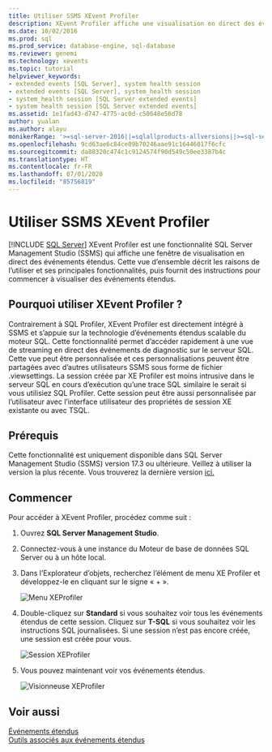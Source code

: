 ```yaml
---
title: Utiliser SSMS XEvent Profiler
description: XEvent Profiler affiche une visualisation en direct des événements étendus. Découvrez pourquoi utiliser ce profileur, les fonctionnalités clés et comment commencer à afficher des événements étendus.
ms.date: 10/02/2016
ms.prod: sql
ms.prod_service: database-engine, sql-database
ms.reviewer: genemi
ms.technology: xevents
ms.topic: tutorial
helpviewer_keywords:
- extended events [SQL Server], system health session
- extended events [SQL Server], system_health session
- system_health session [SQL Server extended events]
- system health session [SQL Server extended events]
ms.assetid: 1e1fad43-d747-4775-ac0d-c50648e56d78
author: yualan
ms.author: alayu
monikerRange: '>=sql-server-2016||=sqlallproducts-allversions||>=sql-server-linux-2017'
ms.openlocfilehash: 9cd63ae6c84ce09b70246aae91c16446017f6cfc
ms.sourcegitcommit: da88320c474c1c9124574f90d549c50ee3387b4c
ms.translationtype: HT
ms.contentlocale: fr-FR
ms.lasthandoff: 07/01/2020
ms.locfileid: "85756819"
---
```

# <a name="use-the-ssms-xevent-profiler"></a>Utiliser SSMS XEvent Profiler

 [!INCLUDE [SQL Server](../../includes/applies-to-version/sqlserver.md)]
XEvent Profiler est une fonctionnalité SQL Server Management Studio (SSMS) qui affiche une fenêtre de visualisation en direct des événements étendus. Cette vue d’ensemble décrit les raisons de l’utiliser et ses principales fonctionnalités, puis fournit des instructions pour commencer à visualiser des événements étendus.

## <a name="why-would-i-use-the-xevent-profiler"></a>Pourquoi utiliser XEvent Profiler ?
Contrairement à SQL Profiler, XEvent Profiler est directement intégré à SSMS et s’appuie sur la technologie d’événements étendus scalable du moteur SQL. Cette fonctionnalité permet d’accéder rapidement à une vue de streaming en direct des événements de diagnostic sur le serveur SQL. Cette vue peut être personnalisée et ces personnalisations peuvent être partagées avec d’autres utilisateurs SSMS sous forme de fichier .viewsettings. La session créée par XE Profiler est moins intrusive dans le serveur SQL en cours d’exécution qu’une trace SQL similaire le serait si vous utilisiez SQL Profiler. Cette session peut être aussi personnalisée par l’utilisateur avec l’interface utilisateur des propriétés de session XE existante ou avec TSQL.

## <a name="prerequisites"></a>Prérequis
Cette fonctionnalité est uniquement disponible dans SQL Server Management Studio (SSMS) version 17.3 ou ultérieure. Veillez à utiliser la version la plus récente. Vous trouverez la dernière version [ici.](https://docs.microsoft.com/sql/ssms/download-sql-server-management-studio-ssms)

## <a name="getting-started"></a><a id="getting-started"></a>Commencer
Pour accéder à XEvent Profiler, procédez comme suit :

1. Ouvrez **SQL Server Management Studio**.

2. Connectez-vous à une instance du Moteur de base de données SQL Server ou à un hôte local.

3. Dans l’Explorateur d’objets, recherchez l’élément de menu XE Profiler et développez-le en cliquant sur le signe « + ».

   ![Menu XEProfiler](media/xevents-xe-profiler-menu.png)

4. Double-cliquez sur **Standard** si vous souhaitez voir tous les événements étendus de cette session. Cliquez sur **T-SQL** si vous souhaitez voir les instructions SQL journalisées. Si une session n’est pas encore créée, une session est créée pour vous.

   ![Session XEProfiler](media/xevents-xe-profiler-start-session.png)

5. Vous pouvez maintenant voir vos événements étendus.

   ![Visionneuse XEProfiler](media/xevents-xe-profiler-start-viewer.png)

## <a name="see-also"></a>Voir aussi
[Événements étendus](../../relational-databases/extended-events/extended-events.md)  
[Outils associés aux événements étendus](../../relational-databases/extended-events/extended-events-tools.md)  
  
  
